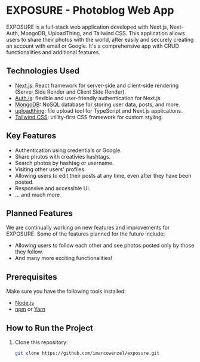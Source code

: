 # EXPOSURE - Photoblog Web App

EXPOSURE is a full-stack web application developed with Next.js, Next-Auth, MongoDB, UploadThing, and Tailwind CSS. This application allows users to share their photos with the world, after easily and securely creating an account with email or Google. It's a comprehensive app with CRUD functionalities and additional features.

## Technologies Used

- [Next.js](https://nextjs.org/): React framework for server-side and client-side rendering (Server Side Render and Client Side Render).
- [Auth.js](https://next-auth.js.org/): flexible and user-friendly authentication for Next.js.
- [MongoDB](https://www.mongodb.com/): NoSQL database for storing user data, posts, and more.
- [uploadthing](https://uploadthing.com/): file upload tool for TypeScript and Next.js applications.
- [Tailwind CSS](https://tailwindcss.com/): utility-first CSS framework for custom styling.

## Key Features

- Authentication using credentials or Google.
- Share photos with creativies hashtags.
- Search photos by hashtag or username.
- Visiting other users' profiles.
- Allowing users to edit their posts at any time, even after they have been posted.
- Responsive and accessible UI.
- ... and much more

## Planned Features

We are continually working on new features and improvements for EXPOSURE. Some of the features planned for the future include:

- Allowing users to follow each other and see photos posted only by those they follow.
- And many more exciting functionalities!
  
## Prerequisites

Make sure you have the following tools installed:

- [Node.js](https://nodejs.org/)
- [npm](https://www.npmjs.com/) or [Yarn](https://yarnpkg.com/)

## How to Run the Project

1. Clone this repository:

   ```bash
   git clone https://github.com/imarcowenzel/exposure.git

